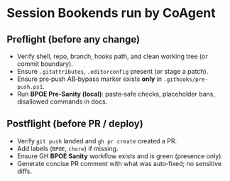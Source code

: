 # Session Bookends run by CoAgent

## Preflight (before any change)
- Verify shell, repo, branch, hooks path, and clean working tree (or commit boundary).
- Ensure `.gitattributes`, `.editorconfig` present (or stage a patch).
- Ensure pre‑push AB‑bypass marker exists **only** in `.githooks/pre-push.ps1`.
- Run **BPOE Pre‑Sanity (local)**: paste‑safe checks, placeholder bans, disallowed commands in docs.

## Postflight (before PR / deploy)
- Verify `git push` landed and `gh pr create` created a PR.
- Add labels (`BPOE`, `chore`) if missing.
- Ensure GH **BPOE Sanity** workflow exists and is green (presence only).
- Generate concise PR comment with what was auto‑fixed; no sensitive diffs.
